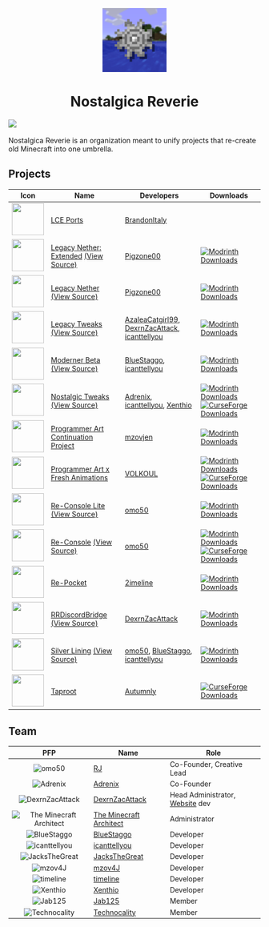 <p align="center">
  <img src="/nr-logo.gif" width="128" height="128">
</p>
<h1 align="center">Nostalgica Reverie</h1>

[![](https://dcbadge.limes.pink/api/server/CJUAccGtVP)](https://discord.gg/CJUAccGtVP)

Nostalgica Reverie is an organization meant to unify projects that re-create old Minecraft into one umbrella.

<!-- TODO: switch to our own source for mod icons once the site is setup -->
<!-- modrinth cdn sucks -->
## Projects
|                                                       Icon                                                       | Name                                                                                                                                                                                                      | Developers                                                                                                                                                  | Downloads                                                                                                                                                                                                                                                                                                                                                                                |
|:----------------------------------------------------------------------------------------------------------------:|-----------------------------------------------------------------------------------------------------------------------------------------------------------------------------------------------------------|-------------------------------------------------------------------------------------------------------------------------------------------------------------|------------------------------------------------------------------------------------------------------------------------------------------------------------------------------------------------------------------------------------------------------------------------------------------------------------------------------------------------------------------------------------------|
|                <img src="https://nostalgica.net/api/mod/LCE%20Ports/logo" width="64" height="64">                | [LCE Ports](https://github.com/BrandonItaly/LCE-Resources)                                                                                                                                                | [BrandonItaly](https://github.com/BrandonItaly)                                                                                                             |                                                                                                                                                                                                                                                                                                                                                                                          |
|        <img src="https://nostalgica.net/api/mod/Legacy%20Nether:%20Extended/logo" width="64" height="64">        | [Legacy Nether: Extended](https://modrinth.com/datapack/legacy-nether-extended) [(View Source)](https://github.com/Pigzone00/Legacy-Nether-Extended)                                                      | [Pigzone00](https://github.com/Pigzone00)                                                                                                                   | [![Modrinth Downloads](https://img.shields.io/modrinth/dt/legacy-nether-extended?logo=Modrinth&label=Downloads)](https://modrinth.com/datapack/legacy-nether-extended)                                                                                                                                                                                                                   |
|              <img src="https://nostalgica.net/api/mod/Legacy%20Nether/logo" width="64" height="64">              | [Legacy Nether](https://modrinth.com/datapack/legacy-nether-modrinth) [(View Source)](https://github.com/Pigzone00/Legacy-Nether)                                                                         | [Pigzone00](https://github.com/Pigzone00)                                                                                                                   | [![Modrinth Downloads](https://img.shields.io/modrinth/dt/legacy-nether-modrinth?logo=Modrinth&label=Downloads)](https://modrinth.com/datapack/legacy-nether-modrinth)                                                                                                                                                                                                                   |
|              <img src="https://nostalgica.net/api/mod/Legacy%20Tweaks/logo" width="64" height="64">              | [Legacy Tweaks](https://modrinth.com/mod/legacy-tweaks) [(View Source)](https://github.com/Nostalgica-Reverie/LegacyTweaks)                                                                               | [AzaleaCatgirl99](https://github.com/AzaleaCatgirl99), [DexrnZacAttack](https://github.com/DexrnZacAttack), [icanttellyou](https://github.com/forkiesassds) | [![Modrinth Downloads](https://img.shields.io/modrinth/dt/nostalgic-tweaks?logo=Modrinth&label=Downloads)](https://modrinth.com/mod/legacy-tweaks)                                                                                                                                                                                                                                       |
|              <img src="https://nostalgica.net/api/mod/Moderner%20Beta/logo" width="64" height="64">              | [Moderner Beta](https://modrinth.com/modpack/moderner-beta) [(View Source)](https://github.com/Nostalgica-Reverie/moderner-beta)                                                                          | [BlueStaggo](https://github.com/BlueStaggo), [icanttellyou](https://github.com/forkiesassds)                                                                | [![Modrinth Downloads](https://img.shields.io/modrinth/dt/moderner-beta?logo=Modrinth&label=Downloads)](https://modrinth.com/modpack/moderner-beta)                                                                                                                                                                                                                                      |
|            <img src="https://nostalgica.net/api/mod/Nostalgic%20Tweaks/logo" width="64" height="64">             | [Nostalgic Tweaks](https://modrinth.com/modpack/nostalgic-tweaks) [(View Source)](https://github.com/Nostalgica-Reverie/Nostalgic-Tweaks)                                                                 | [Adrenix](https://github.com/Adrenix), [icanttellyou](https://github.com/forkiesassds), [Xenthio](https://github.com/Xenthio)                               | [![Modrinth Downloads](https://img.shields.io/modrinth/dt/nostalgic-tweaks?logo=Modrinth&label=Downloads)](https://modrinth.com/modpack/nostalgic-tweaks) [![CurseForge Downloads](https://img.shields.io/curseforge/dt/592465?logo=CurseForge&label=Downloads)](https://www.curseforge.com/minecraft/mc-mods/nostalgic-tweaks)                                                          |
| <img src="https://nostalgica.net/api/mod/Programmer%20Art%20Continuation%20Project/logo" width="64" height="64"> | [Programmer Art Continuation Project](https://modrinth.com/modpack/pacp)                                                                                                                                  | [mzovjen](https://github.com/mzovjen)                                                                                                                       | [![Modrinth Downloads](https://img.shields.io/modrinth/dt/pacp?logo=Modrinth&label=Downloads)](https://modrinth.com/modpack/pacp)                                                                                                                                                                                                                                                        |
| <img src="https://nostalgica.net/api/mod/Programmer%20Art%20x%20Fresh%20Animations/logo" width="64" height="64"> | [Programmer Art x Fresh Animations](https://modrinth.com/resourcepack/programmer-art-fresh-animations)                                                                                                    | [VOLKOUL](https://github.com/VOLKOUL)                                                                                                                       | [![Modrinth Downloads](https://img.shields.io/modrinth/dt/programmer-art-fresh-animations?logo=Modrinth&label=Downloads)](https://modrinth.com/resourcepack/programmer-art-fresh-animations) [![CurseForge Downloads](https://img.shields.io/curseforge/dt/1031790?logo=CurseForge&label=Downloads)](https://www.curseforge.com/minecraft/texture-packs/programmer-art-fresh-animations) |
|             <img src="https://nostalgica.net/api/mod/Re-Console%20Lite/logo" width="64" height="64">             | [Re-Console Lite](https://modrinth.com/modpack/legacy-minecraft-lite) [(View Source)](https://github.com/Nostalgica-Reverie/Legacy-Modpack-Monorepository/blob/main/versions/vanilla/src/re-console-lite) | [omo50](https://github.com/omo50)                                                                                                                           | [![Modrinth Downloads](https://img.shields.io/modrinth/dt/legacy-minecraft-lite?logo=Modrinth&label=Downloads)](https://modrinth.com/modpack/legacy-minecraft-lite)                                                                                                                                                                                                                      |
|                <img src="https://nostalgica.net/api/mod/Re-Console/logo" width="64" height="64">                 | [Re-Console](https://modrinth.com/modpack/legacy-minecraft) [(View Source)](https://github.com/Nostalgica-Reverie/Legacy-Modpack-Monorepository/blob/main/versions/vanilla/src/re-console)                | [omo50](https://github.com/omo50)                                                                                                                           | [![Modrinth Downloads](https://img.shields.io/modrinth/dt/legacy-minecraft?logo=Modrinth&label=Downloads)](https://modrinth.com/modpack/legacy-minecraft) [![CurseForge Downloads](https://img.shields.io/curseforge/dt/1066411?logo=CurseForge&label=Downloads)](https://www.curseforge.com/minecraft/modpacks/re-console)                                                              |
|                 <img src="https://nostalgica.net/api/mod/Re-Pocket/logo" width="64" height="64">                 | [Re-Pocket](https://modrinth.com/modpack/re-pocket)                                                                                                                                                       | [2imeline](https://github.com/2imeline)                                                                                                                     | [![Modrinth Downloads](https://img.shields.io/modrinth/dt/re-pocket?logo=Modrinth&label=Downloads)](https://modrinth.com/modpack/re-pocket)                                                                                                                                                                                                                                              |
|              <img src="https://nostalgica.net/api/mod/RRDiscordBridge/logo" width="64" height="64">              | [RRDiscordBridge](https://modrinth.com/plugin/rrdiscordbridge) [(View Source)](https://github.com/DexrnZacAttack/RRDiscordBridge)                                                                         | [DexrnZacAttack](https://github.com/DexrnZacAttack)                                                                                                         | [![Modrinth Downloads](https://img.shields.io/modrinth/dt/rrdiscordbridge?logo=Modrinth&label=Downloads)](https://modrinth.com/plugin/rrdiscordbridge)                                                                                                                                                                                                                                   |
|              <img src="https://nostalgica.net/api/mod/Silver%20Lining/logo" width="64" height="64">              | [Silver Lining](https://modrinth.com/project/silver-lining) [(View Source)](https://github.com/Nostalgica-Reverie/Silver-Lining)                                                                          | [omo50](https://github.com/omo50), [BlueStaggo](https://github.com/BlueStaggo), [icanttellyou](https://github.com/forkiesassds)                             | [![Modrinth Downloads](https://img.shields.io/modrinth/dt/silver-lining?logo=Modrinth&label=Downloads)](https://modrinth.com/project/silver-lining)                                                                                                                                                                                                                                      |
|                  <img src="https://nostalgica.net/api/mod/Taproot/logo" width="64" height="64">                  | [Taproot](https://www.curseforge.com/minecraft/modpacks/taproot)                                                                                                                                          | [Autumnly](https://www.curseforge.com/members/autumnly)                                                                                                     | [![CurseForge Downloads](https://img.shields.io/curseforge/dt/1353040?logo=CurseForge&label=Downloads)](https://www.curseforge.com/minecraft/modpacks/taproot)                                                                                                                                                                                                                           |

<!-- NOTE: I think that we should order mod devs by a-z -->

## Team
|                                                           PFP                                                            | Name                                                                | Role                                                                                      |
|:------------------------------------------------------------------------------------------------------------------------:|---------------------------------------------------------------------|-------------------------------------------------------------------------------------------|
|                              ![omo50](https://avatars.githubusercontent.com/omo50?size=64)                               | [RJ](https://github.com/omo50)                                      | Co-Founder, Creative Lead                                                                 |
|                            ![Adrenix](https://avatars.githubusercontent.com/Adrenix?size=64)                             | [Adrenix](https://github.com/Adrenix)                               | Co-Founder                                                                                |
|                     ![DexrnZacAttack](https://avatars.githubusercontent.com/DexrnZacAttack?size=64)                      | [DexrnZacAttack](https://github.com/DexrnZacAttack)                 | Head Administrator, [Website](https://github.com/Nostalgica-Reverie/Website) dev          |
| <img src="https://avatars.githubusercontent.com/TheMinecraftArchitect?size=64" width="64" alt="The Minecraft Architect"> | [The Minecraft Architect](https://github.com/TheMinecraftArchitect) | Administrator                                                                             |
|                         ![BlueStaggo](https://avatars.githubusercontent.com/BlueStaggo?size=64)                          | [BlueStaggo](https://github.com/BlueStaggo)                         | Developer                                                                                 |
|           <img src="https://avatars.githubusercontent.com/forkiesassds?size=64" width="64" alt="icanttellyou">           | [icanttellyou](https://github.com/forkiesassds)                     | Developer                                                                                 |
|                      ![JacksTheGreat](https://avatars.githubusercontent.com/JacksTheGreat?size=64)                       | [JacksTheGreat](https://github.com/JacksTheGreat)                   | Developer                                                                                 |
|                             ![mzov4J](https://avatars.githubusercontent.com/mzovjen?size=64)                             | [mzov4J](https://github.com/mzovjen)                                | Developer                                                                                 |
|                           ![timeline](https://avatars.githubusercontent.com/2imeline?size=64)                            | [timeline](https://github.com/2imeline)                             | Developer                                                                                 |
|                            ![Xenthio](https://avatars.githubusercontent.com/Xenthio?size=64)                             | [Xenthio](https://github.com/Xenthio)                               | Developer                                                                                 |
|                 <img src="https://avatars.githubusercontent.com/Jab125?size=64" width="64" alt="Jab125">                 | [Jab125](https://github.com/Jab125)                                 | Member                                                                                    |
|           <img src="https://avatars.githubusercontent.com/Technocality?size=64" width="64" alt="Technocality">           | [Technocality](https://github.com/Technocality)                     | Member                                                                                    |
